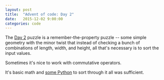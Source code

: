 ```yaml
---
layout: post
title:  "Advent of code: Day 2"
date:   2015-12-02 9:00:00
categories: code 
---
```


The [Day 2][day] puzzle is a remember-the-property puzzle -- some simple geometry with the minor twist that instead of checking a bunch of combinations of length, width, and height, all that's necessary is to sort the input values.

Sometimes it's nice to work with commutative operators.

It's basic math and [some Python][code] to sort through it all was sufficient.

[advent]: http://adventofcode.com
[reddit]: https://www.reddit.com/r/adventofcode/
[day]: http://adventofcode.com/day/2
[code]: https://github.com/bildzeitung/adventofcode/tree/master/2
